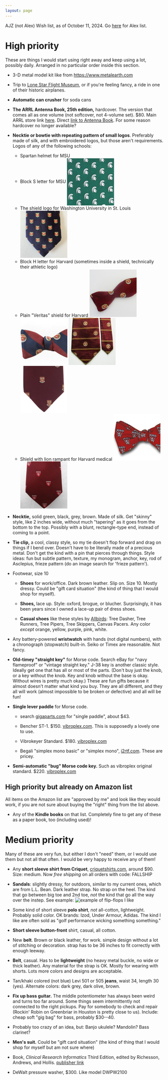 ```yaml
---
layout: page
---
```


AJZ (not Alex) Wish list, as of October 11, 2024. Go
[here](/birthday-party/list-kid.html) for Alex list.

# High priority

These are things I would start using right away and keep using a lot,
possibly daily. Arranged in no particular order inside this section.

- 3-D metal model kit like from https://www.metalearth.com

- Trip to [Lone Star Flight Museum](https://lonestarflight.org/), or
  if you're feeling fancy, a ride in one of their historic airplanes.

- **Automatic can crusher** for soda cans

- **The ARRL Antenna Book, 25th edition,** hardcover. The version that
  comes all as one volume (not softcover, not 4-volume set). $80. Main
  ARRL store link [here](https://home.arrl.org/action/Shop/Store).
  Direct [link to Antenna
  Book](https://home.arrl.org/action/Store/Product-Details/productId/2012451093).
  For some reason hardcover no longer available?

- **Necktie or bowtie with repeating pattern of small logos**.
    Preferably made of silk, and with embroidered logos, but those
    aren't requirements. Logos of any of the following schools:
    - Spartan helmet for MSU
    - Block S letter for MSU <img style="vertical-align:middle" src="ties/msu.jpg" alt="tie" width="150"/>
    - The shield logo for Washington University in St. Louis   <img src="ties/wu.jpg" alt="tie" width="150"/>
    - Block H letter for Harvard (sometimes inside a shield, technically their athletic logo)
    - Plain "Veritas" shield for Harvard  <img src="ties/hu-b1.jpg" alt="tie" width="150"/> <img src="ties/hu-b2.jpg" alt="tie" width="150"/> <img src="ties/hu-n1.jpg" alt="tie" width="150"/> <img src="ties/hu-n2.jpg" alt="tie" width="150"/>
    - Shield with lion rampant for Harvard medical <img src="ties/hm-b.jpg" alt="tie" width="150"/> <img src="ties/hm-n.jpg" alt="tie" width="150"/>



- **Necktie,** solid green, black, grey, brown. Made of silk. Get
  "skinny" style, like 2 inches wide, without much "tapering" as it
  goes from the bottom to the top. Possibly with a blunt,
  rectangle-type end, instead of coming to a point.

- **Tie clip,** a cool, classy style, so my tie doesn't flop forward
  and drag on things if I bend over. Doesn't have to be literally made
  of a precious metal. Don't get the kind with a pin that pierces
  through things. Style ideas: fun but subtle pattern, texture, my
  monogram, anchor, key, rod of Asclepius, frieze pattern (do an image
  search for 'frieze pattern').

- Footwear, size 10

    - **Shoes** for work/office. Dark brown leather. Slip on. Size 10.
      Mostly dressy. Could be "gift card situation" (the kind of thing
      that I would shop for myself).

    - **Shoes,** lace up. Style: oxford, brogue, or blucher.
      Surprisingly, it has been years since I owned a lace-up pair of
      dress shoes.

    - **Casual shoes** like these styles by
      [Allbirds](https://www.allbirds.com): Tree Dasher, Tree Runners,
      Tree Pipers, Tree Skippers, Canvas Pacers. Any color *except*
      orange, yellow, purple, pink, white.

- Any battery-powered **wristwatch** with hands (not digital numbers),
  with a chronograph (stopwatch) built-in. Seiko or Timex are
  reasonable. Not fancy.

- **Old-timey "straight key"** for Morse code. Search eBay for "navy
  flameproof" or "vintage straight key." J-38 key is another classic
  style. Ideally get one that has all or most of the parts. (Don't buy
  just the knob, or a key without the knob. Key and knob without the
  base is okay. Without wires is pretty much okay.) These are fun
  gifts because it almost doesn't matter what kind you buy. They are
  all different, and they all will work (almost impossible to be
  broken or defective) and all will be fun!

- **Single lever paddle** for Morse code.

    - search [gigaparts.com](https://www.gigaparts.com) for "single
      paddle", about $43.
    
    - Bencher ST-1. $150. [vibroplex.com](https://vibroplex.com). This
      is supposedly a lovely one to use.
    
    - Vibrokeyer Standard. $180. [vibroplex.com](https://vibroplex.com)
    
    - Begali "simplex mono basic" or "simplex mono",
      [i2rtf.com](https://i2rtf.com). These are pricey.

- **Semi-automatic "bug" Morse code key.** Such as vibroplex original
  standard. $220. [vibroplex.com](https://vibroplex.com)




## High priority but already on Amazon list

All items on the Amazon list are "approved by me" and look like they
would work, if you are not sure about buying the "right" thing from
the list above.

- Any of the **Kindle books** on that list. Completely fine to get any
  of these as a paper book, too (including used)!




# Medium priority

Many of these are very fun, but either I don't "need" them, or I would
use them but not all that often. I would be very happy to receive any
of them!

- Any **short sleeve shirt from Criquet**,
  [criquetshirts.com](https://criquetshirts.com), around $90. Size:
  medium. Now *free shipping* on all orders with code: FALLSHIP

- **Sandals**: slightly dressy, for outdoors, similar to my current
  ones, which are from L.L. Bean. Dark leather strap. No strap on the
  heel. The kind that go between big toe and 2nd toe, *not* the kind
  that go all the way over the instep. See example: ![example of flip-flops I like](/birthday-party/flipflop.jpg)

- Some kind of short sleeve **polo shirt**, *not* all-cotton,
  lightweight. Probably solid color. OK brands: Izod, Under Armour,
  Adidas. The kind I like are often sold as "golf performance wicking
  something something."

- **Short sleeve button-front** shirt, casual, all cotton.

- New **belt**. Brown or black leather, for work. simple design
  without a lot of stitching or decoration. strap has to be 36 inches
  to fit correctly with enough leeway.

- **Belt**, casual. Has to be **lightweight** (no heavy metal buckle,
  no wide or thick leather). Any material for the strap is OK. Mostly
  for wearing with shorts. Lots more colors and designs are
  acceptable.

- Tan/khaki colored (not blue) Levi 501 or 505 **jeans**, waist 34,
  length 30 (yes). Alternate colors: dark grey, dark olive, brown.

- **Fix up bass guitar.** The middle potentiometer has always been
  weird and turns too far around. Some things seem intermittently not
  connected to the right pickups. Pay for somebody to check and repair
  (Rockin' Robin on Greenbriar in Houston is pretty close to us).
  Include: cheap soft "gig bag" for bass, probably $30--40.

- Probably too crazy of an idea, but: Banjo ukulele? Mandolin? Bass clarinet?

- **Men's suit.** Could be "gift card situation" (the kind of thing
  that I would shop for myself but am not sure where)

- Book, *Clinical Research Informatics* Third Edition, edited by
  Richesson, Andrews, and Hollis. [publisher
  link](https://link.springer.com/book/10.1007/978-3-031-27173-1)

- DeWalt pressure washer, $300. Like model DWPW2100
